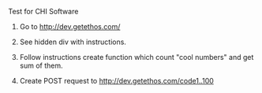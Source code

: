 Test for CHI Software


1. Go to http://dev.getethos.com/

2. See hidden div with instructions.

3. Follow instructions create function which count "cool numbers" and get sum of them.

4. Create POST request to http://dev.getethos.com/code1..100